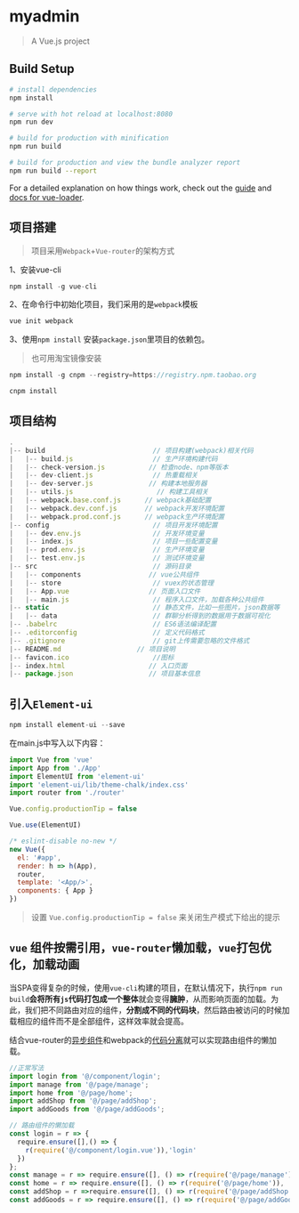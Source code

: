 # myadmin

> A Vue.js project

## Build Setup

``` bash
# install dependencies
npm install

# serve with hot reload at localhost:8080
npm run dev

# build for production with minification
npm run build

# build for production and view the bundle analyzer report
npm run build --report
```

For a detailed explanation on how things work, check out the [guide](http://vuejs-templates.github.io/webpack/) and [docs for vue-loader](http://vuejs.github.io/vue-loader).

## 项目搭建

> 项目采用`Webpack`+`Vue-router`的架构方式

1、安装vue-cli

```js
npm install -g vue-cli

```

2、在命令行中初始化项目，我们采用的是`webpack`模板

```js
vue init webpack
```

3、使用`npm install` 安装`package.json`里项目的依赖包。

> 也可用淘宝镜像安装

```js
npm install -g cnpm --registry=https://registry.npm.taobao.org
```

```js
cnpm install
```

## 项目结构

```js
.
|-- build                           // 项目构建(webpack)相关代码
|   |-- build.js                    // 生产环境构建代码
|   |-- check-version.js           // 检查node、npm等版本
|   |-- dev-client.js               // 热重载相关
|   |-- dev-server.js              // 构建本地服务器
|   |-- utils.js                     // 构建工具相关
|   |-- webpack.base.conf.js      // webpack基础配置
|   |-- webpack.dev.conf.js       // webpack开发环境配置
|   |-- webpack.prod.conf.js      // webpack生产环境配置
|-- config                          // 项目开发环境配置
|   |-- dev.env.js                  // 开发环境变量
|   |-- index.js                    // 项目一些配置变量
|   |-- prod.env.js                 // 生产环境变量
|   |-- test.env.js                 // 测试环境变量
|-- src                             // 源码目录
|   |-- components                 // vue公共组件
|   |-- store                       // vuex的状态管理
|   |-- App.vue                    // 页面入口文件
|   |-- main.js                     // 程序入口文件，加载各种公共组件
|-- static                          // 静态文件，比如一些图片，json数据等
|   |-- data                        // 群聊分析得到的数据用于数据可视化
|-- .babelrc                        // ES6语法编译配置
|-- .editorconfig                   // 定义代码格式
|-- .gitignore                      // git上传需要忽略的文件格式
|-- README.md                   // 项目说明
|-- favicon.ico                     //图标
|-- index.html                     // 入口页面
|-- package.json                   // 项目基本信息
```

## 引入`Element-ui`

```js
npm install element-ui --save
```

在main.js中写入以下内容：

```js
import Vue from 'vue'
import App from './App'
import ElementUI from 'element-ui'
import 'element-ui/lib/theme-chalk/index.css'
import router from './router'

Vue.config.productionTip = false

Vue.use(ElementUI)

/* eslint-disable no-new */
new Vue({
  el: '#app',
  render: h => h(App),
  router,
  template: '<App/>',
  components: { App }
})
```

> 设置 `Vue.config.productionTip = false` 来关闭生产模式下给出的提示

## `vue` 组件按需引用，`vue-router`懒加载，`vue`打包优化，加载动画

当SPA变得复杂的时候，使用`vue-cli`构建的项目，在默认情况下，执行`npm run build`**会将所有`js`代码打包成一个整体**就会变得**臃肿**，从而影响页面的加载。为此，我们把不同路由对应的组件，**分割成不同的代码块**，然后路由被访问的时候加载相应的组件而不是全部组件，这样效率就会提高。

结合vue-router的[异步组件](https://router.vuejs.org/zh-cn/advanced/lazy-loading.html)和webpack的[代码分离](https://doc.webpack-china.org/guides/code-splitting/)就可以实现路由组件的懒加载。

```js
//正常写法
import login from '@/component/login';
import manage from '@/page/manage';
import home from '@/page/home';
import addShop from '@/page/addShop';
import addGoods from '@/page/addGoods';
```

```js
// 路由组件的懒加载
const login = r => {
  require.ensure([],() => {
    r(require('@/component/login.vue')),'login'
  })
};
const manage = r => require.ensure([], () => r(require('@/page/manage')), 'manage');
const home = r => require.ensure([], () => r(require('@/page/home')), 'home');
const addShop = r =>require.ensure([], () => r(require('@/page/addShop')),'addShop');
const addGoods = r => require.ensure([], () => r(require('@/page/addGoods')),'addGoods');
```